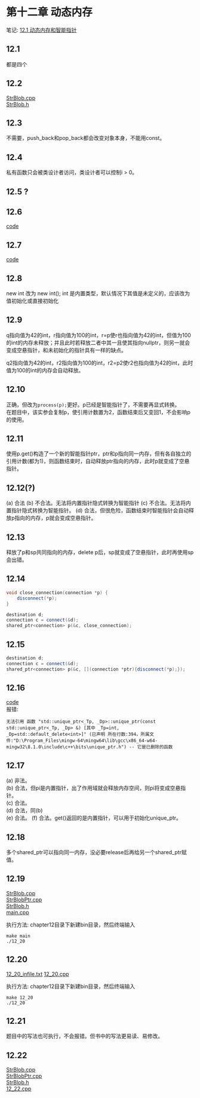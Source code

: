 # 第十二章 动态内存
笔记: [12.1 动态内存和智能指针](https://github.com/dqxcj/C-Primer-answer/blob/main/chapter12/12.1动态内存和智能指针.xmind)

## 12.1
都是四个

## 12.2
[StrBlob.cpp](https://github.com/dqxcj/C-Primer-answer/blob/main/chapter12/StrBlob.cpp)  
[StrBlob.h](https://github.com/dqxcj/C-Primer-answer/blob/main/chapter12/StrBlob.h)    

## 12.3
不需要，push_back和pop_back都会改变对象本身，不能用const。

## 12.4
私有函数只会被类设计者访问，类设计者可以控制i > 0。

## 12.5 ?

## 12.6
[code](https://github.com/dqxcj/C-Primer-answer/blob/main/chapter12/12_6.cpp)  

## 12.7
[code](https://github.com/dqxcj/C-Primer-answer/blob/main/chapter12/12_7.cpp)  

## 12.8
new int 改为 new int();
int 是内置类型，默认情况下其值是未定义的，应该改为值初始化或直接初始化

## 12.9
q指向值为42的int，r指向值为100的int，r=p使r也指向值为42的int，但值为100的int的内存未释放；并且此时若释放二者中其一且使其指向nullptr，则另一就会变成空悬指针，和未初始化的指针具有一样的缺点。

q2指向值为42的int，r2指向值为100的int，r2=p2使r2也指向值为42的int，此时值为100的int的内存会自动释放。

## 12.10
正确，但改为```process(p);```更好。p已经是智能指针了，不需要再显式转换。  
在题目中，该实参会复制p，使引用计数置为2，函数结束后又变回1，不会影响p的使用。

## 12.11
使用p.get()构造了一个新的智能指针ptr，ptr和p指向同一内存，但有各自独立的引用计数(都为1)，则函数结束时，自动释放ptr指向的内存，此时p就变成了空悬指针。

## 12.12(?)
(a) 合法
(b) 不合法。无法将内置指针隐式转换为智能指针
(c) 不合法。无法将内置指针隐式转换为智能指针。
(d) 合法，但很危险，函数结束时智能指针会自动释放p指向的内存，p就会变成空悬指针。

## 12.13
释放了p和sp共同指向的内存，delete p后，sp就变成了空悬指针，此时再使用sp会出错。

## 12.14
```cpp
void close_connection(connection *p) {
    disconnect(*p);
}

destination d;
connection c = connect(&d);
shared_ptr<connection> p(&c, close_connection);
```

## 12.15
```cpp
destination d;
connection c = connect(&d);
shared_ptr<connection> p(&c, [](connection *ptr){disconnect(*p);});
```

## 12.16
[code](https://github.com/dqxcj/C-Primer-answer/blob/main/chapter12/12_16.cpp)  
报错: 
```
无法引用 函数 "std::unique_ptr<_Tp, _Dp>::unique_ptr(const std::unique_ptr<_Tp, _Dp> &) [其中 _Tp=int, _Dp=std::default_delete<int>]" (已声明 所在行数:394，所属文件:"D:\Program_Files\mingw-64\mingw64\lib\gcc\x86_64-w64-mingw32\8.1.0\include\c++\bits\unique_ptr.h") -- 它是已删除的函数
```

## 12.17
(a) 非法。  
(b) 合法，但pi是内置指针，出了作用域就会释放内存空间，则pi将变成空悬指针。  
(c) 合法。  
(d) 合法，同(b)  
(e) 合法。
(f) 合法。get()返回的是内置指针，可以用于初始化unique_ptr。

## 12.18
多个shared_ptr可以指向同一内存，没必要release后再给另一个shared_ptr赋值。

## 12.19
[StrBlob.cpp](https://github.com/dqxcj/C-Primer-answer/blob/main/chapter12/StrBlob.cpp)  
[StrBlobPtr.cpp](https://github.com/dqxcj/C-Primer-answer/blob/main/chapter12/StrBlobPtr.cpp)  
[StrBlob.h](https://github.com/dqxcj/C-Primer-answer/blob/main/chapter12/StrBlob.h)    
[main.cpp](https://github.com/dqxcj/C-Primer-answer/blob/main/chapter12/main.cpp)

执行方法:
chapter12目录下新建bin目录，然后终端输入  
```shell
make main
./12_20
```

## 12.20
[12_20_infile.txt](https://github.com/dqxcj/C-Primer-answer/blob/main/chapter12/12_20_infile.txt)
[12_20.cpp](https://github.com/dqxcj/C-Primer-answer/blob/main/chapter12/12_20.cpp)

执行方法:
chapter12目录下新建bin目录，然后终端输入  
```shell
make 12_20
./12_20
```

## 12.21
题目中的写法也可执行，不会报错。但书中的写法更易读、易修改。

## 12.22
[StrBlob.cpp](https://github.com/dqxcj/C-Primer-answer/blob/main/chapter12/StrBlob.cpp)  
[StrBlobPtr.cpp](https://github.com/dqxcj/C-Primer-answer/blob/main/chapter12/StrBlobPtr.cpp)  
[StrBlob.h](https://github.com/dqxcj/C-Primer-answer/blob/main/chapter12/StrBlob.h)    
[12_22.cpp](https://github.com/dqxcj/C-Primer-answer/blob/main/chapter12/12_22.cpp)


